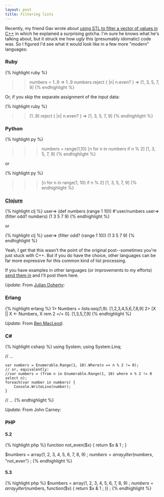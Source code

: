 ```yaml
---
layout: post
title: Filtering lists 
---
```


Recently, my friend Gav wrote about [using STL to filter a vector of
values in C++][1] in which he explained a surprising gotcha. I'm sure
he knows what he's talking about, but it struck me how *ugly* this
(presumably idomatic) code was. So I figured I'd see what it would
look like in a few more "modern" languages:

### Ruby

{% highlight ruby %}
>> numbers = 1..9
=> 1..9
>> numbers.reject { |n| n.even? }
=> [1, 3, 5, 7, 9]
{% endhighlight %}

Or, if you skip the separate assignment of the input data:

{% highlight ruby %}
>> (1..9).reject { |n| n.even? }
=> [1, 3, 5, 7, 9]
{% endhighlight %}


### Python

{% highlight py %}
>>> numbers = range(1,10)
>>> [n for n in numbers if n % 2]
[1, 3, 5, 7, 9]
{% endhighlight %}

or

{% highlight py %}
>>> [n for n in range(1, 10) if n % 2]
[1, 3, 5, 7, 9]
{% endhighlight %}

### [Clojure][]

{% highlight clj %}
user=> (def numbers (range 1 10))
#'user/numbers
user=> (filter odd? numbers)
(1 3 5 7 9)
{% endhighlight %}

or

{% highlight clj %}
user=> (filter odd? (range 1 10))
(1 3 5 7 9)
{% endhighlight %}

Yeah, I get that this wasn't the point of the original post--sometimes
you're just stuck with C++. But if you do have the choice, other
languages can be far more expressive for this common kind of list
processing.

If you have examples in other languages (or improvements to my
efforts) [send them in][] and I'll post them here.

_Update_: From [Julian Doherty][]:

### Erlang

{% highlight erlang %}
1> Numbers = lists:seq(1,9).
[1,2,3,4,5,6,7,8,9]
2> [X || X <- Numbers, X rem 2 =/= 0].
[1,3,5,7,9]
{% endhighlight %}

_Update_: From [Ben MacLeod][]:

### C&#35;

{% highlight csharp %}
using System;
using System.Linq;

// ...

    var numbers = Enumerable.Range(1, 10).Where(n => n % 2 != 0);
    // or, equivalently:
    //var numbers = (from n in Enumerable.Range(1, 10) where n % 2 != 0 select n);
    foreach(var number in numbers) {
        Console.WriteLine(number);
    }

// ...
{% endhighlight %}

_Update_: From John Carney:

### PHP
#### 5.2

{% highlight php %}
function not_even($x) {
    return $x & 1 ;
}

$numbers = array(1, 2, 3, 4, 5, 6, 7, 8, 9) ;
$numbers = array_filter($numbers, "not_even") ;
{% endhighlight %}

#### 5.3

{% highlight php %}
$numbers = array(1, 2, 3, 4, 5, 6, 7, 8, 9) ;
$numbers = array_filter($numbers, function($x) { return $x & 1 ; }) ;
{% endhighlight %}


[1]: http://antonym.org/2009/09/stl-filtering.html
[Clojure]: http://clojure.org/
[send them in]: mailto:mowe@mojain.com
[Julian Doherty]: http://www.rawblock.com
[Ben MacLeod]: http://houtschuurtje.blogspot.com/

